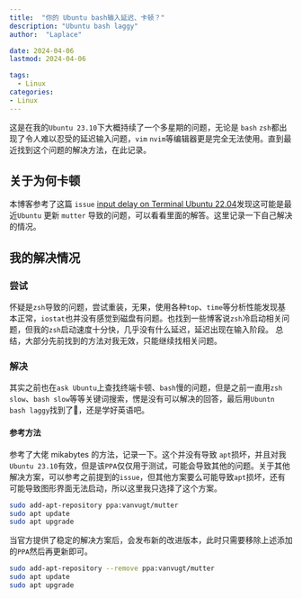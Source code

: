 ```yaml
---
title:  "你的 Ubuntu bash输入延迟、卡顿？"
description: "Ubuntu bash laggy"
author:  "Laplace"

date: 2024-04-06
lastmod: 2024-04-06

tags: 
  - Linux
categories:
- Linux
---
```


这是在我的`Ubuntu 23.10`下大概持续了一个多星期的问题，无论是 `bash` `zsh`都出现了令人难以忍受的延迟输入问题，`vim` `nvim`等编辑器更是完全无法使用。直到最近找到这个问题的解决方法，在此记录。

<!--more-->

## 关于为何卡顿
本博客参考了这篇 `issue` [input delay on Terminal Ubuntu 22.04](https://askubuntu.com/questions/1509058/input-delay-on-terminal-ubuntu-22-04-4/1509288)发现这可能是最近`Ubuntu` 更新 `mutter` 导致的问题，可以看看里面的解答。这里记录一下自己解决的情况。
## 我的解决情况
### 尝试
怀疑是`zsh`导致的问题，尝试重装，无果，使用各种`top`、`time`等分析性能发现基本正常，`iostat`也并没有感觉到磁盘有问题。也找到一些博客说`zsh`冷启动相关问题，但我的`zsh`启动速度十分快，几乎没有什么延迟，延迟出现在输入阶段。
总结，大部分先前找到的方法对我无效，只能继续找相关问题。

### 解决
其实之前也在`ask Ubuntu`上查找终端卡顿、`bash`慢的问题，但是之前一直用`zsh slow`、`bash slow`等等关键词搜索，愣是没有可以解决的回答，最后用`Ubuntn bash laggy`找到了🥹，还是学好英语吧。

#### 参考方法
参考了大佬 mikabytes 的方法，记录一下。这个并没有导致 `apt`损坏，并且对我`Ubuntu 23.10`有效，但是该`PPA`仅仅用于测试，可能会导致其他的问题。关于其他解决方案，可以参考之前提到的`issue`，但其他方案要么可能导致`apt`损坏，还有可能导致图形界面无法启动，所以这里我只选择了这个方案。

```bash
sudo add-apt-repository ppa:vanvugt/mutter
sudo apt update
sudo apt upgrade
```

当官方提供了稳定的解决方案后，会发布新的改进版本，此时只需要移除上述添加的`PPA`然后再更新即可。

```bash
sudo add-apt-repository --remove ppa:vanvugt/mutter
sudo apt update
sudo apt upgrade
```

